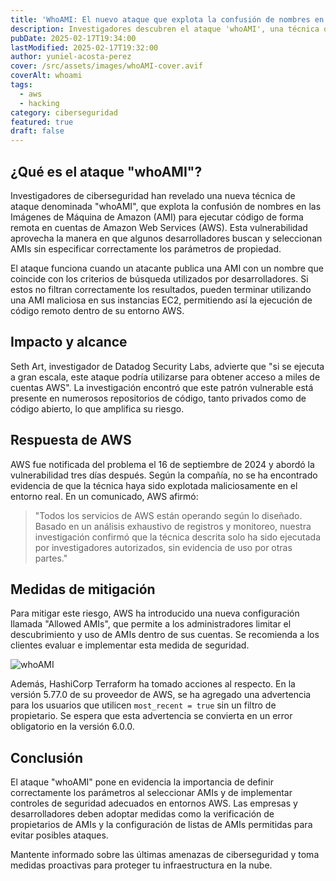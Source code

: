 ```yaml
---
title: 'WhoAMI: El nuevo ataque que explota la confusión de nombres en AWS AMI'
description: Investigadores descubren el ataque 'whoAMI', una técnica que explota la confusión de nombres en las imágenes de máquinas de Amazon (AMI) para ejecutar código de forma remota en cuentas de AWS.
pubDate: 2025-02-17T19:34:00
lastModified: 2025-02-17T19:32:00
author: yuniel-acosta-perez
cover: /src/assets/images/whoAMI-cover.avif
coverAlt: whoami
tags:
  - aws
  - hacking
category: ciberseguridad
featured: true
draft: false
---
```

## ¿Qué es el ataque "whoAMI"?

Investigadores de ciberseguridad han revelado una nueva técnica de ataque denominada "whoAMI", que explota la confusión de nombres en las Imágenes de Máquina de Amazon (AMI) para ejecutar código de forma remota en cuentas de Amazon Web Services (AWS). Esta vulnerabilidad aprovecha la manera en que algunos desarrolladores buscan y seleccionan AMIs sin especificar correctamente los parámetros de propiedad.

El ataque funciona cuando un atacante publica una AMI con un nombre que coincide con los criterios de búsqueda utilizados por desarrolladores. Si estos no filtran correctamente los resultados, pueden terminar utilizando una AMI maliciosa en sus instancias EC2, permitiendo así la ejecución de código remoto dentro de su entorno AWS.

## Impacto y alcance

Seth Art, investigador de Datadog Security Labs, advierte que "si se ejecuta a gran escala, este ataque podría utilizarse para obtener acceso a miles de cuentas AWS". La investigación encontró que este patrón vulnerable está presente en numerosos repositorios de código, tanto privados como de código abierto, lo que amplifica su riesgo.

## Respuesta de AWS

AWS fue notificada del problema el 16 de septiembre de 2024 y abordó la vulnerabilidad tres días después. Según la compañía, no se ha encontrado evidencia de que la técnica haya sido explotada maliciosamente en el entorno real. En un comunicado, AWS afirmó:

> "Todos los servicios de AWS están operando según lo diseñado. Basado en un análisis exhaustivo de registros y monitoreo, nuestra investigación confirmó que la técnica descrita solo ha sido ejecutada por investigadores autorizados, sin evidencia de uso por otras partes."

## Medidas de mitigación

Para mitigar este riesgo, AWS ha introducido una nueva configuración llamada "Allowed AMIs", que permite a los administradores limitar el descubrimiento y uso de AMIs dentro de sus cuentas. Se recomienda a los clientes evaluar e implementar esta medida de seguridad.

![whoAMI](/src/assets/images/whoami.avif "whoAMI")

Además, HashiCorp Terraform ha tomado acciones al respecto. En la versión 5.77.0 de su proveedor de AWS, se ha agregado una advertencia para los usuarios que utilicen `most_recent = true` sin un filtro de propietario. Se espera que esta advertencia se convierta en un error obligatorio en la versión 6.0.0.

## Conclusión

El ataque "whoAMI" pone en evidencia la importancia de definir correctamente los parámetros al seleccionar AMIs y de implementar controles de seguridad adecuados en entornos AWS. Las empresas y desarrolladores deben adoptar medidas como la verificación de propietarios de AMIs y la configuración de listas de AMIs permitidas para evitar posibles ataques.

Mantente informado sobre las últimas amenazas de ciberseguridad y toma medidas proactivas para proteger tu infraestructura en la nube.
